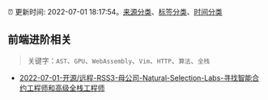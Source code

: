 :alarm_clock: 更新时间: 2022-07-01 18:17:54。[来源分类](../README.md)、[标签分类](../TAGS.md)、[时间分类](../TIMELINE.md)

## 前端进阶相关


> 关键字：`AST`、`GPU`、`WebAssembly`、`Vim`、`HTTP`、`算法`、`全栈`



- [2022-07-01-开源/远程-RSS3-母公司-Natural-Selection-Labs-寻找智能合约工程师和高级全栈工程师](https://www.v2ex.com/t/863513) 